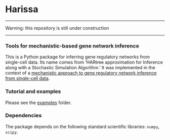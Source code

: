 # Harissa

---

Warning: this repository is still under construction

---

### Tools for mechanistic-based gene network inference
This is a Python package for inferring gene regulatory networks from single-cell data. Its name comes from ‘HARtree approximation for Inference along with a Stochastic Simulation Algorithm.’ It was implemented in the context of a [mechanistic approach to gene regulatory network inference from single-cell data](https://bmcsystbiol.biomedcentral.com/articles/10.1186/s12918-017-0487-0).

### Tutorial and examples
Please see the [examples](https://github.com/ulysseherbach/harissa/tree/master/examples) folder.

### Dependencies
The package depends on the following standard scientific libraries: `numpy`, `scipy`.
